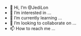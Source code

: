 - 👋 Hi, I’m @JediLon
- 👀 I’m interested in ...
- 🌱 I’m currently learning ...
- 💞️ I’m looking to collaborate on ...
- 📫 How to reach me ...

<!---
JediLon/JediLon is a ✨ special ✨ repository because its `README.md` (this file) appears on your GitHub profile.
You can click the Preview link to take a look at your changes.
--->
